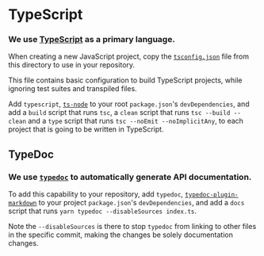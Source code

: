 # TypeScript

### We use [TypeScript](https://github.com/microsoft/TypeScript) as a primary language.

When creating a new JavaScript project,
copy the [`tsconfig.json`](https://github.com/altnext/oss-tools/blob/main/packages/typescript/tsconfig.json) file from this directory to use in your repository.

This file contains basic configuration to build TypeScript projects,
while ignoring test suites and transpiled files.

Add `typescript`, [`ts-node`](https://github.com/TypeStrong/ts-node) to your root `package.json`'s `devDependencies`,
and add a `build` script that runs `tsc`,
a `clean` script that runs `tsc --build --clean` and a `type` script that runs `tsc --noEmit --noImplicitAny`,
to each project that is going to be written in TypeScript.

## TypeDoc

### We use [`typedoc`](https://github.com/TypeStrong/typedoc) to automatically generate API documentation.
To add this capability to your repository,
add `typedoc`, [`typedoc-plugin-markdown`](https://github.com/tgreyuk/typedoc-plugin-markdown) to your project `package.json`'s `devDependencies`,
and add a `docs` script that runs `yarn typedoc --disableSources index.ts`.

Note the `--disableSources` is there to stop `typedoc` from linking to other files in the specific commit,
making the changes be solely documentation changes.
